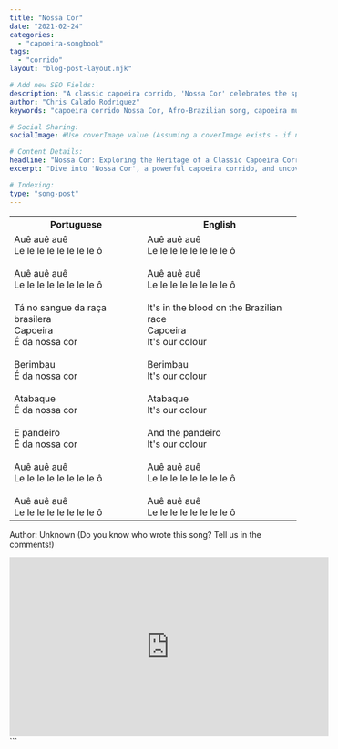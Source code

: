 ```yaml
---
title: "Nossa Cor"
date: "2021-02-24"
categories:
  - "capoeira-songbook"
tags:
  - "corrido"
layout: "blog-post-layout.njk"

# Add new SEO Fields:
description: "A classic capoeira corrido, 'Nossa Cor' celebrates the spirit and heritage of the Afro-Brazilian art form. Explore the song's meaning and history."
author: "Chris Calado Rodriguez"
keywords: "capoeira corrido Nossa Cor, Afro-Brazilian song, capoeira music lyrics, meaning of Nossa Cor, capoeira songbook, traditional capoeira songs, capoeira training music, capoeira Angola corrido"

# Social Sharing:
socialImage: #Use coverImage value (Assuming a coverImage exists - if not set this as null)

# Content Details:
headline: "Nossa Cor: Exploring the Heritage of a Classic Capoeira Corrido"
excerpt: "Dive into 'Nossa Cor', a powerful capoeira corrido, and uncover its cultural significance within the Afro-Brazilian martial art tradition."

# Indexing:
type: "song-post"
---
```



<table class="capoeira-table">
    <tr class="header-row">
        <th>Portuguese</th>
        <th>English</th>
    </tr>
    <tr>
        <td>Auê auê auê<br>Le le le le le le le le ô<br><br>Auê auê auê<br>Le le le le le le le le ô<br><br>Tá no sangue da raça brasilera<br>Capoeira<br>É da nossa cor<br><br>Berimbau<br>É da nossa cor<br><br>Atabaque<br>É da nossa cor<br><br>E pandeiro<br>É da nossa cor<br><br>Auê auê auê<br>Le le le le le le le le ô<br><br>Auê auê auê<br>Le le le le le le le le ô</td>
        <td>Auê auê auê<br>Le le le le le le le le ô<br><br>Auê auê auê<br>Le le le le le le le le ô<br><br>It's in the blood on the Brazilian race<br>Capoeira<br>It's our colour<br><br>Berimbau<br>It's our colour<br><br>Atabaque<br>It's our colour<br><br>And the pandeiro<br>It's our colour<br><br>Auê auê auê<br>Le le le le le le le le ô<br><br>Auê auê auê<br>Le le le le le le le le ô</td>
    </tr>
</table>
<figcaption>

Author: Unknown (Do you know who wrote this song? Tell us in the comments!)

</figcaption>

<iframe width="560" height="315" src="https://www.youtube.com/embed/dN8wGSjhgf0" title="YouTube video player" frameborder="0" allow="accelerometer; autoplay; clipboard-write; encrypted-media; gyroscope; picture-in-picture" allowfullscreen></iframe>
```